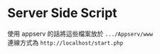 # Server Side Script

使用 appserv 的話將這些檔案放於 `.../Appserv/www` <br>
連線方式為 `http://localhost/start.php` <br>
